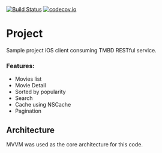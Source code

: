 [![Build Status](https://travis-ci.org/carlosvreal/moviesTMDB.svg)](https://travis-ci.org/carlosvreal/moviesTMDB) [![codecov.io](https://codecov.io/gh/carlosvreal/moviesTMDB/branch/master/graph/badge.svg)](https://codecov.io/gh/carlosvreal/moviesTMDB)

# Project
Sample project iOS client consuming TMBD RESTful service.

### Features:
  * Movies list
  * Movie Detail
  * Sorted by popularity
  * Search
  * Cache using NSCache
  * Pagination
 
## Architecture

MVVM was used as the core architecture for this code.
